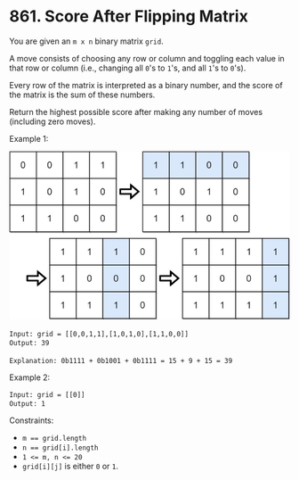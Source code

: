 # 861. Score After Flipping Matrix

You are given an `m x n` binary matrix `grid`.

A move consists of choosing any row or column and toggling each value in that row or column (i.e., changing all `0`'s
to `1`'s, and all `1`'s to `0`'s).

Every row of the matrix is interpreted as a binary number, and the score of the matrix is the sum of these numbers.

Return the highest possible score after making any number of moves (including zero moves).

Example 1:

![](example_1.png)

    Input: grid = [[0,0,1,1],[1,0,1,0],[1,1,0,0]]
    Output: 39

    Explanation: 0b1111 + 0b1001 + 0b1111 = 15 + 9 + 15 = 39

Example 2:

    Input: grid = [[0]]
    Output: 1

Constraints:

- `m == grid.length`
- `n == grid[i].length`
- `1 <= m, n <= 20`
- `grid[i][j]` is either `0` or `1`.